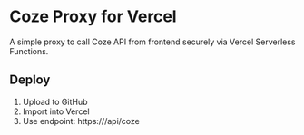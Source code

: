 # Coze Proxy for Vercel

A simple proxy to call Coze API from frontend securely via Vercel Serverless Functions.

## Deploy

1. Upload to GitHub
2. Import into Vercel
3. Use endpoint: https://<your-vercel-domain>/api/coze